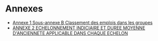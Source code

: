 # Annexes

- [Annexe 1 Sous-annexe B Classement des emplois dans les groupes](annexe-1)
- [ANNEXE 2 ECHELONNEMENT INDICIAIRE ET DUREE MOYENNE D'ANCIENNETE APPLICABLE DANS CHAQUE ECHELON](annexe-2)
